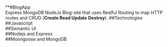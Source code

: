 **#BlogApp <br/> 
Express MongoDB NodeJs Blog-site that uses Restful Routing to map HTTP routes and CRUD (**Create Read Update Destroy**).
##Technologies <br/>
##Javascript <br/>
##Semantic UI <br/>
##Nodejs and Express <br/>
##Moongoose and MongoDB
